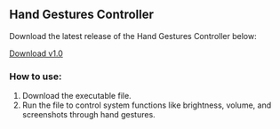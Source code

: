 ## Hand Gestures Controller

Download the latest release of the Hand Gestures Controller below:

[Download v1.0](https://github.com/KavinVictor1/GestureFlow/releases/download/v1.0/GestureFlow.exe)

### How to use:
1. Download the executable file.
2. Run the file to control system functions like brightness, volume, and screenshots through hand gestures.
